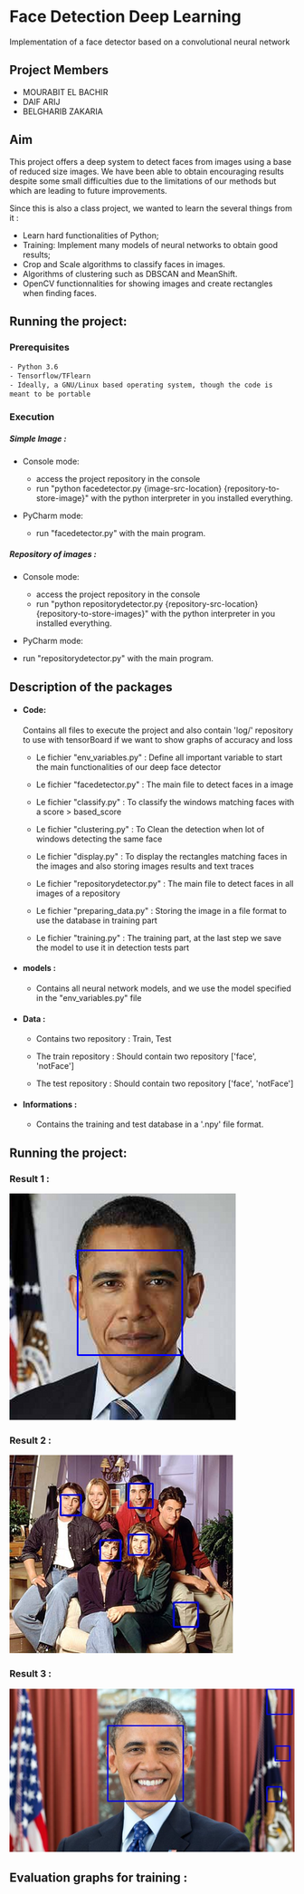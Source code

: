 # Face Detection Deep Learning
Implementation of a face detector based on a convolutional neural network

## Project Members

+ MOURABIT EL BACHIR
+ DAIF ARIJ
+ BELGHARIB ZAKARIA

## Aim

This project offers a deep system to detect faces from images using a base of reduced size images. We have been able to obtain encouraging results despite some small difficulties due to the limitations of our methods but which are leading to future improvements.

Since this is also a class project, we wanted to learn the several things from it :

- Learn hard functionalities of Python; 
- Training: Implement many models of neural networks to obtain good results; 
- Crop and Scale algorithms to classify faces in images.
- Algorithms of clustering such as DBSCAN and MeanShift.
- OpenCV functionnalities for showing images and create rectangles when finding faces.

## Running the project:

### Prerequisites

	- Python 3.6
	- Tensorflow/TFlearn
	- Ideally, a GNU/Linux based operating system, though the code is meant to be portable
  

### Execution

##### Simple Image :

- Console mode:
	+ access the project repository in the console  
	+ run "python facedetector.py {image-src-location} {repository-to-store-image}" with the python interpreter in you installed 		everything.

- PyCharm mode:
  + run "facedetector.py" with the main program.
  
##### Repository of images :
 
 - Console mode:
	+ access the project repository in the console  
	+ run "python repositorydetector.py {repository-src-location} {repository-to-store-images}" with the python interpreter in you 		installed everything.

 - PyCharm mode:
  + run "repositorydetector.py" with the main program.
  
## Description of the packages

+ #### Code: 
	
   Contains all files to execute the project and also contain 'log/' repository to use with tensorBoard if we want to show graphs 	    of accuracy and loss

  - Le fichier "env_variables.py" : Define all important variable to start the main functionalities of our deep face detector

  - Le fichier "facedetector.py" : The main file to detect faces in a image
  
  - Le fichier "classify.py" : To classify the windows matching faces with a score > based_score
  
  - Le fichier "clustering.py" : To Clean the detection when lot of windows detecting the same face
  
  - Le fichier "display.py" : To display the rectangles matching faces in the images and also storing images results and text traces

  - Le fichier "repositorydetector.py" : The main file to detect faces in all images of a repository 

  - Le fichier "preparing_data.py" : Storing the image in a file format to use the database in training part
  
  - Le fichier "training.py" : The training part, at the last step we save the model to use it in detection tests part

+ #### models :

	- Contains all neural network models, and we use the model specified in the "env_variables.py" file

+ #### Data :

  - Contains two repository : Train, Test

  - The train repository : Should contain two repository ['face', 'notFace']
  
  - The test repository : Should contain two repository ['face', 'notFace'] 
  
+ #### Informations :

  - Contains the training and test database in a '.npy' file format. 


## Running the project:

### Result 1 : 
 
![Result1](https://github.com/MourabitElBachir/Face_Detection_Deep_Learning/blob/master/images_output/President_Obama_result.png)

### Result 2 :

![Result2](https://github.com/MourabitElBachir/Face_Detection_Deep_Learning/blob/master/images_output/Friends_season_one_cast_result.jpg)

### Result 3 :

![Result3](https://github.com/MourabitElBachir/Face_Detection_Deep_Learning/blob/master/images_output/Obama_result.jpg)
  
  
## Evaluation graphs for training :
  
  
  
